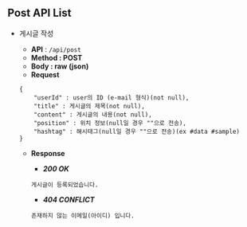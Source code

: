 ## Post API List

- 게시글 작성
    - **API** : `/api/post`
    - **Method : POST**
    - **Body :  raw (json)**
    - **Request**
    
    ```jsonc
    {
    	"userId" : user의 ID (e-mail 형식)(not null),
    	"title" : 게시글의 제목(not null),
    	"content" : 게시글의 내용(not null),
    	"position" : 위치 정보(null일 경우 ""으로 전송),
    	"hashtag" : 해시태그(null일 경우 ""으로 전송)(ex #data #sample)
    }
    ```
    
    - **Response**
      
        - ***200 OK***
          
        ```jsonc
        게시글이 등록되었습니다.
        ```
        
        - ***404 CONFLICT***
        
        ```jsonc
        존재하지 않는 이메일(아이디) 입니다.
        ```
